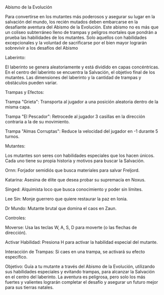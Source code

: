 Abismo de la Evolución

Para convertirse en los mutantes más poderosos y asegurar su lugar en la salvación del mundo, los recién mutados deben embarcarse en la desafiante aventura del Abismo de la Evolución.
Este abismo no es más que un coliseo subterráneo lleno de trampas y peligros mortales que pondrán a prueba las habilidades de los mutantes.
Solo aquellos con habilidades excepcionales y la voluntad de sacrificarse por el bien mayor lograrán sobrevivir a los desafíos del Abismo

Laberinto:

El laberinto se genera aleatoriamente y está dividido en capas concéntricas.
En el centro del laberinto se encuentra la Salvación, el objetivo final de los mutantes.
Las dimensiones del laberinto y la cantidad de trampas y obstáculos pueden variar.

Trampas y Efectos:

Trampa "Grieta": Transporta al jugador a una posición aleatoria dentro de la misma capa.

Trampa "El Pescador": Retrocede al jugador 3 casillas en la dirección contraria a la de su movimiento.

Trampa "Almas Corruptas": Reduce la velocidad del jugador en -1 durante 5 turnos.

Mutantes:

Los mutantes son seres con habilidades especiales que los hacen únicos. Cada uno tiene su propia historia y motivos para buscar la Salvación.

Ornn: Forjador semidiós que busca materiales para salvar Freljord.

Katarina: Asesina de élite que desea probar su supremacía en Noxus.

Singed: Alquimista loco que busca conocimiento y poder sin límites.

Lee Sin: Monje guerrero que quiere restaurar la paz en Ionia.

Dr Mundo: Mutante brutal que domina el caos en Zaun.

Controles:

Moverse: Usa las teclas W, A, S, D para moverte (o las flechas de dirección).

Activar Habilidad: Presiona H para activar la habilidad especial del mutante.

Interacción de Trampas: Si caes en una trampa, se activará su efecto específico.

Objetivo:
Guía a tu mutante a través del Abismo de la Evolución, utilizando sus habilidades especiales y evitando trampas, para alcanzar la Salvación en el centro del laberinto.
La aventura es peligrosa, pero solo los más fuertes y valientes lograrán completar el desafío y asegurar un futuro mejor para sus tierras natales.

